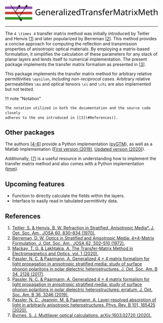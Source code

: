 ![header](./assets/banner.svg)

---

The ``4 \times 4`` transfer matrix method was initially introduced by Teitler
and Henvis [[1](#References)] and later popularized by Berreman
[[2](#References)]. This method provides a concise approach for computing the
reflection and transmission properties of anisotropic optical materials. By
employing a matrix-based formulation, it simplifies the calculation of these
parameters for any stack of planar layers and lends itself to numerical
implementation. The present package implements the transfer matrix formalism as
presented in [[3](#References)].

This package implements the transfer matrix method for arbitrary relative
permittivities ``\epsilon``, *including non-reciprocal cases*. Arbitrary relative
permeabilities ``\mu`` and optical tensors ``\xi`` and ``\chi`` are also
implemented but not tested.

!!! note "Notation"

    The notation utilized in both the documentation and the source code closely
    adheres to the one introduced in [[3](#References)].

## Other packages
The authors [[4-6](#References)] provide a Python implementation
([pyGTM](https://github.com/pyMatJ/pyGTM)), as well as a Matlab implementation
([First version (2019)](https://doi.org/10.5281/zenodo.601496), [Updated version
(2020)](https://zenodo.org/record/3648041)).

Additionally, [[7](#References)] is a useful resource in understanding how to
implement the transfer matrix method and also comes with a Python implementation
([tmm](https://pypi.org/project/tmm/)).

## Upcoming features

- Function to directly calculate the fields within the layers.
- Interface to easily read in tabulated permittivity data.

## References

1. [Teitler, S. & Henvis, B. W. Refraction in Stratified, Anisotropic
   Media*. J. Opt. Soc. Am., JOSA 60, 830–834
   (1970).](https://doi.org/10.1364/JOSA.60.000830) 
2. [Berreman, D. W. Optics in Stratified and Anisotropic Media: 4×4-Matrix
   Formulation. J. Opt. Soc. Am., JOSA 62, 502–510
   (1972).](https://doi.org/10.1364/JOSA.62.000502) 
3.  [Mackay, T. G. & Lakhtakia, A. The Transfer-Matrix Method in Electromagnetics and Optics. vol. 1 (2020).](https://doi.org/10.1007/978-3-031-02022-3)
4. [Passler, N. C. & Paarmann, A. Generalized 4 × 4 matrix formalism for light
   propagation in anisotropic stratified media: study of surface phonon
   polaritons in polar dielectric heterostructures. J. Opt. Soc. Am. B 34, 2128
   (2017)](https://doi.org/10.1364/JOSAB.34.002128). 
5. [Passler, N. C. & Paarmann, A. Generalized 4 × 4 matrix formalism for light
   propagation in anisotropic stratified media: study of surface phonon
   polaritons in polar dielectric heterostructures: erratum. J. Opt. Soc. Am. B
   36, 3246 (2019).](https://doi.org/10.1364/JOSAB.36.003246) 
6. [Passler, N. C., Jeannin, M. & Paarmann, A. Layer-resolved absorption of
   light in arbitrarily anisotropic heterostructures. Phys. Rev. B 101, 165425
   (2020).](https://doi.org/10.1103/PhysRevB.101.165425)
7. [Byrnes, S. J. Multilayer optical calculations. arXiv:1603.02720
   (2020).](http://arxiv.org/abs/1603.02720)


